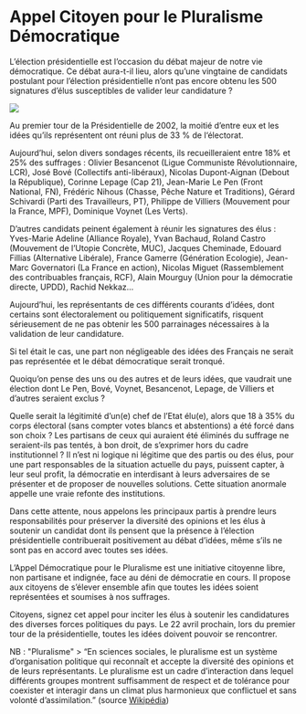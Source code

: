 # Appel Citoyen pour le Pluralisme Démocratique

L’élection présidentielle est l’occasion du débat majeur de notre vie démocratique. Ce débat aura-t-il lieu, alors qu’une vingtaine de candidats postulant pour l’élection présidentielle n’ont pas encore obtenu les 500 signatures d’élus susceptibles de valider leur candidature ?

![](https://tcrouzet.com/images_tc/pluralisme.gif)

Au premier tour de la Présidentielle de 2002, la moitié d’entre eux et les idées qu’ils représentent ont réuni plus de 33 % de l‘électorat.

Aujourd’hui, selon divers sondages récents, ils recueilleraient entre 18% et 25% des suffrages : Olivier Besancenot (Ligue Communiste Révolutionnaire, LCR), José Bové (Collectifs anti-libéraux), Nicolas Dupont-Aignan (Debout la République), Corinne Lepage (Cap 21), Jean-Marie Le Pen (Front National, FN), Frédéric Nihous (Chasse, Pêche Nature et Traditions), Gérard Schivardi (Parti des Travailleurs, PT), Philippe de Villiers (Mouvement pour la France, MPF), Dominique Voynet (Les Verts).

D’autres candidats peinent également à réunir les signatures des élus : Yves-Marie Adeline (Alliance Royale), Yvan Bachaud, Roland Castro (Mouvement de l’Utopie Concrète, MUC), Jacques Cheminade, Edouard Fillias (Alternative Libérale), France Gamerre (Génération Ecologie), Jean-Marc Governatori (La France en action), Nicolas Miguet (Rassemblement des contribuables français, RCF), Alain Mourguy (Union pour la démocratie directe, UPDD), Rachid Nekkaz...

Aujourd’hui, les représentants de ces différents courants d’idées, dont certains sont électoralement ou politiquement significatifs, risquent sérieusement de ne pas obtenir les 500 parrainages nécessaires à la validation de leur candidature.

Si tel était le cas, une part non négligeable des idées des Français ne serait pas représentée et le débat démocratique serait tronqué.

Quoiqu’on pense des uns ou des autres et de leurs idées, que vaudrait une élection dont Le Pen, Bové, Voynet, Besancenot, Lepage, de Villiers et d’autres seraient exclus ?

Quelle serait la légitimité d’un(e) chef de l’Etat élu(e), alors que 18 à 35% du corps électoral (sans compter votes blancs et abstentions) a été forcé dans son choix ? Les partisans de ceux qui auraient été éliminés du suffrage ne seraient-ils pas tentés, à bon droit, de s’exprimer hors du cadre institutionnel ?
 Il n’est ni logique ni légitime que des partis ou des élus, pour une part responsables de la situation actuelle du pays, puissent capter, à leur seul profit, la démocratie en interdisant à leurs adversaires de se présenter et de proposer de nouvelles solutions. Cette situation anormale appelle une vraie refonte des institutions.

Dans cette attente, nous appelons les principaux partis à prendre leurs responsabilités pour préserver la diversité des opinions et les élus à soutenir un candidat dont ils pensent que la présence à l’élection présidentielle contribuerait positivement au débat d’idées, même s’ils ne sont pas en accord avec toutes ses idées.

L’Appel Démocratique pour le Pluralisme est une initiative citoyenne libre, non partisane et indignée, face au déni de démocratie en cours. Il propose aux citoyens de s’élever ensemble afin que toutes les idées soient représentées et soumises à nos suffrages.

Citoyens, signez cet appel pour inciter les élus à soutenir les candidatures des diverses forces politiques du pays. Le 22 avril prochain, lors du premier tour de la présidentielle, toutes les idées doivent pouvoir se rencontrer.

NB : "Pluralisme" &gt; “En sciences sociales, le pluralisme est un système d’organisation politique qui reconnaît et accepte la diversité des opinions et de leurs représentants. Le pluralisme est un cadre d’interaction dans lequel différents groupes montrent suffisamment de respect et de tolérance pour coexister et interagir dans un climat plus harmonieux que conflictuel et sans volonté d’assimilation.” (source [Wikipédia](http://fr.wikipedia.org/wiki/Pluralisme))